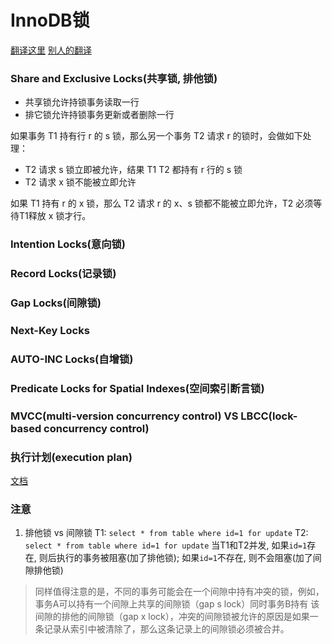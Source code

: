 # InnoDB锁

[翻译这里](https://dev.mysql.com/doc/refman/8.0/en/innodb-locking.html)
[别人的翻译](https://segmentfault.com/a/1190000014071758)


### Share and Exclusive Locks(共享锁, 排他锁)

- 共享锁允许持锁事务读取一行
- 排它锁允许持锁事务更新或者删除一行

如果事务 T1 持有行 r 的 s 锁，那么另一个事务 T2 请求 r 的锁时，会做如下处理：

- T2 请求 s 锁立即被允许，结果 T1 T2 都持有 r 行的 s 锁
- T2 请求 x 锁不能被立即允许

如果 T1 持有 r 的 x 锁，那么 T2 请求 r 的 x、s 锁都不能被立即允许，T2 必须等待T1释放 x 锁才行。

### Intention Locks(意向锁)

### Record Locks(记录锁)

### Gap Locks(间隙锁)

### Next-Key Locks

### AUTO-INC Locks(自增锁)

### Predicate Locks for Spatial Indexes(空间索引断言锁)

### MVCC(multi-version concurrency control) VS LBCC(lock-based concurrency control)

### 执行计划(execution plan)
[文档](https://dev.mysql.com/doc/refman/5.5/en/execution-plan-information.html)


### 注意
1. 排他锁 vs 间隙锁 
T1: ```select * from table where id=1 for update``` 
T2: ```select * from table where id=1 for update```
当T1和T2并发, 如果```id=1```存在, 则后执行的事务被阻塞(加了排他锁); 如果```id=1```不存在, 则不会阻塞(加了间隙排他锁)
> 同样值得注意的是，不同的事务可能会在一个间隙中持有冲突的锁，例如，事务A可以持有一个间隙上共享的间隙锁（gap s lock）同时事务B持有
该间隙的排他的间隙锁（gap x lock），冲突的间隙锁被允许的原因是如果一条记录从索引中被清除了，那么这条记录上的间隙锁必须被合并。


